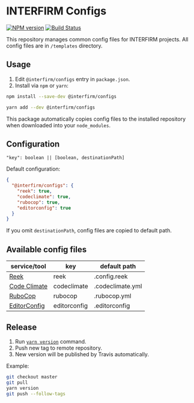 # INTERFIRM Configs

[![NPM version](https://img.shields.io/npm/v/@interfirm/configs.svg)](https://www.npmjs.com/package/@interfirm/configs)
[![Build Status](https://travis-ci.org/interfirm/configs.svg)](https://travis-ci.org/interfirm/configs)

This repository manages common config files for INTERFIRM projects.
All config files are in `/templates` directory.

## Usage

1. Edit `@interfirm/configs` entry in `package.json`.
1. Install via `npm` or `yarn`:

```sh
npm install --save-dev @interfirm/configs
```

```sh
yarn add --dev @interfirm/configs
```

This package automatically copies config files to the installed repository
when downloaded into your `node_modules`.

## Configuration

```
"key": boolean || [boolean, destinationPath]
```

Default configuration:

```json
{
  "@interfirm/configs": {
    "reek": true,
    "codeclimate": true,
    "rubocop": true,
    "editorconfig": true
  }
}
```

If you omit `destinationPath`, config files are copied to default path.

## Available config files

| service/tool | key | default path |
| --- | --- | --- |
| [Reek](https://github.com/troessner/reek) | reek | .config.reek |
| [Code Climate](https://codeclimate.com/) | codeclimate | .codeclimate.yml |
| [RuboCop](https://github.com/bbatsov/rubocop) | rubocop | .rubocop.yml |
| [EditorConfig](http://editorconfig.org/) | editorconfig | .editorconfig |

## Release

1. Run [`yarn version`](https://yarnpkg.com/en/docs/cli/version) command.
1. Push new tag to remote repository.
1. New version will be published by Travis automatically.

Example:

```sh
git checkout master
git pull
yarn version
git push --follow-tags
```
